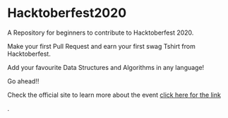 # Hacktoberfest2020
A Repository for beginners to contribute to Hacktoberfest 2020. 

Make your first Pull Request and earn your first swag Tshirt from Hacktoberfest.
 
Add your favourite Data Structures and Algorithms in any language!

Go ahead!!

Check the official site to learn more about the event [click here for the link](https://hacktoberfest.digitalocean.com)

.
